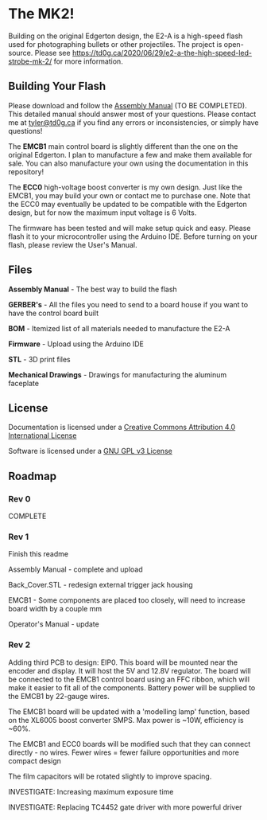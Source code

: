 # The MK2!

Building on the original Edgerton design, the E2-A is a high-speed flash used for photographing bullets or other projectiles.  The project is open-source.  Please see https://td0g.ca/2020/06/29/e2-a-the-high-speed-led-strobe-mk-2/ for more information.

## Building Your Flash
Please download and follow the [Assembly Manual](https://github.com/td0g/high_speed_flash/tree/master/MK2/E2-A)  (TO BE COMPLETED).  This detailed manual should answer most of your questions.  Please contact me at tyler@td0g.ca if you find any errors or inconsistencies, or simply have questions!

The **EMCB1** main control board is slightly different than the one on the original Edgerton.  I plan to manufacture a few and make them available for sale.  You can also manufacture your own using the documentation in this repository!

The **ECC0** high-voltage boost converter is my own design.  Just like the EMCB1, you may build your own or contact me to purchase one.  Note that the ECC0 may eventually be updated to be compatible with the Edgerton design, but for now the maximum input voltage is 6 Volts.

The firmware has been tested and will make setup quick and easy.  Please flash it to your microcontroller using the Arduino IDE.  Before turning on your flash, please review the User's Manual.

## Files

**Assembly Manual** - The best way to build the flash

**GERBER's** - All the files you need to send to a board house if you want to have the control board built

**BOM** - Itemized list of all materials needed to manufacture the E2-A

**Firmware** - Upload using the Arduino IDE

**STL** - 3D print files

**Mechanical Drawings** - Drawings for manufacturing the aluminum faceplate

## License

Documentation is licensed under a [Creative Commons Attribution 4.0 International License](https://creativecommons.org/licenses/by/4.0/)

Software is licensed under a [GNU GPL v3 License](https://www.gnu.org/licenses/gpl-3.0.txt)

## Roadmap

### Rev 0

COMPLETE

### Rev 1

Finish this readme

Assembly Manual - complete and upload

Back_Cover.STL - redesign external trigger jack housing

EMCB1 - Some components are placed too closely, will need to increase board width by a couple mm

Operator's Manual - update

### Rev 2

Adding third PCB to design: EIP0.  This board will be mounted near the encoder and display.  It will host the 5V and 12.8V regulator.  The board will be connected to the EMCB1 control board using an FFC ribbon, which will make it easier to fit all of the components.  Battery power will be supplied to the EMCB1 by 22-gauge wires.

The EMCB1 board will be updated with a 'modelling lamp' function, based on the XL6005 boost converter SMPS.  Max power is ~10W, efficiency is ~60%.

The EMCB1 and ECC0 boards will be modified such that they can connect directly - no wires.  Fewer wires = fewer failure opportunities and more compact design

The film capacitors will be rotated slightly to improve spacing.

INVESTIGATE: Increasing maximum exposure time

INVESTIGATE: Replacing TC4452 gate driver with more powerful driver
